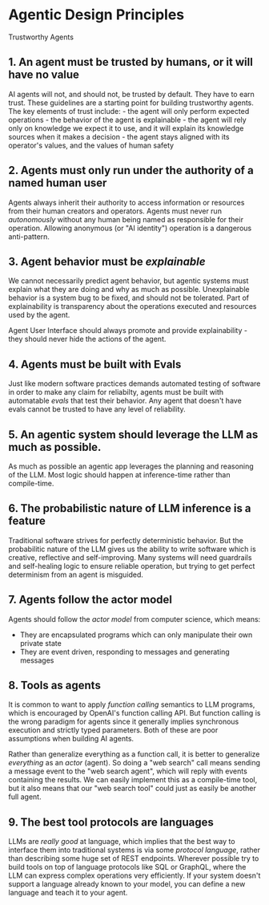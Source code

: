 # Agentic Design Principles

Trustworthy Agents

## 1. An agent must be trusted by humans, or it will have no value

AI agents will not, and should not, be trusted by default. They have to earn trust.
These guidelines are a starting point for building trustworthy agents. The
key elements of trust include:
    - the agent will only perform expected operations
    - the behavior of the agent is explainable
    - the agent will rely only on knowledge we expect it to use, and it will
        explain its knowledge sources when it makes a decision
    - the agent stays aligned with its operator's values, and the values of
        human safety

## 2. Agents must only run under the authority of a named human user

Agents always inherit their authority to access information or resources
from their human creators and operators.  Agents must never run _autonomously_ 
without any human being named as responsible for their operation. 
Allowing anonymous (or "AI identity") operation is a dangerous anti-pattern. 

## 3. Agent behavior must be _explainable_

We cannot necessarily predict agent behavior, but agentic systems must explain
what they are doing and why as much as possible. Unexplainable behavior is
a system bug to be fixed, and should not be tolerated. Part of explainability is
transparency about the operations executed and resources used by the agent.

Agent User Interface should always promote and provide explainability - they
should never hide the actions of the agent.

## 4. Agents must be built with Evals

Just like modern software practices demands automated testing of software in order to make
any claim for reliabilty, agents must be built with automatable _evals_ that test their behavior.
Any agent that doesn't have evals cannot be trusted to have any level of reliability.

## 5. An agentic system should leverage the LLM as much as possible.

As much as possible an agentic app leverages the planning and reasoning of the LLM.
Most logic should happen at inference-time rather than compile-time.

## 6. The probabilistic nature of LLM inference is a feature

Traditional software strives for perfectly deterministic behavior. But the probabilitic
nature of the LLM gives us the ability to write software which is creative, reflective and
self-improving. Many systems will need guardrails and self-healing logic to ensure
reliable operation, but trying to get perfect determinism from an agent is misguided.

## 7. Agents follow the actor model

Agents should follow the _actor model_ from computer science, which means:
- They are encapsulated programs which can only manipulate their own private state
- They are event driven, responding to messages and generating messages

## 8. Tools as agents

It is common to want to apply _function calling_ semantics to LLM programs, which
is encouraged by OpenAI's function calling API. But function calling is the wrong
paradigm for agents since it generally implies synchronous execution and strictly
typed parameters. Both of these are poor assumptions when building AI agents.

Rather than generalize everything as a function call, it is better to generalize
_everything_ as an _actor_ (agent). So doing a "web search" call means sending
a message event to the "web search agent", which will reply with events containing
the results. We can easily implement this as a compile-time tool, but it also
means that our "web search tool" could just as easily be another full agent.

## 9. The best tool protocols are languages

LLMs are _really good_ at language, which implies that the best way to interface them
into traditional systems is via some _protocol language_, rather than describing
some huge set of REST endpoints. Wherever possible try to build tools on top of
language protocols like SQL or GraphQL, where the LLM can express complex operations
very efficiently. If your system doesn't support a language already known to your
model, you can define a new language and teach it to your agent.

